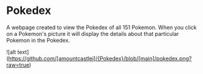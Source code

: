 # Pokedex

A webpage created to view the Pokedex of all 151 Pokemon. When you click on a Pokemon's picture it will display the details about that particular Pokemon in the Pokedex.

![alt text] (https://github.com/[amountcastlej]/{Pokedex}/blob/[main]/pokedex.png?raw=true)
